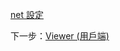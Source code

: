 [net 設定](/zh-TW/viewer/net.md ':include :type=markdown')

下一步：[Viewer (用戶端)](/zh-TW/viewer/3legged/ui)